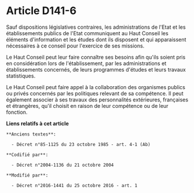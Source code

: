 # Article D141-6

Sauf dispositions législatives contraires, les administrations de l'Etat  et les établissements publics de l'Etat
communiquent au Haut Conseil  les éléments d'information et les études dont ils disposent et qui  apparaissent nécessaires à
ce conseil pour l'exercice de ses missions. 

Le Haut Conseil peut leur faire connaître ses besoins afin qu'ils  soient pris en considération lors de l'établissement, par
les  administrations et établissements concernés, de leurs programmes  d'études et leurs travaux statistiques. 

Le Haut  Conseil peut faire appel à la collaboration des organismes publics ou  privés concernés par les politiques relevant
de sa compétence. Il peut  également associer à ses travaux des personnalités extérieures,  françaises et étrangères, qu'il
choisit en raison de leur compétence ou  de leur fonction.

**Liens relatifs à cet article**

	**Anciens textes**:

	  - Décret n°85-1125 du 23 octobre 1985 - art. 4-1 (Ab)

	**Codifié par**:

	  - Décret n°2004-1136 du 21 octobre 2004

	**Modifié par**:

	  - Décret n°2016-1441 du 25 octobre 2016 - art. 1
